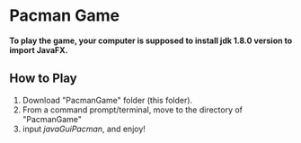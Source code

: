 # Pacman Game

**To play the game, your computer is supposed to install jdk 1.8.0 version to import JavaFX.**

## How to Play
1. Download "PacmanGame" folder (this folder).
2. From a command prompt/terminal, move to the directory of "PacmanGame"
3. input $java GuiPacman$, and enjoy!
